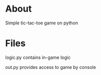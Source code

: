 # About
Simple tic-tac-toe game on python


# Files
logic.py contains in-game logic

out.py provides access to game by console
